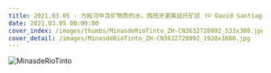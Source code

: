 ```yaml
---
title: 2021.03.05 - 力拓河中含矿物质的水，西班牙里奥廷托矿区 (© David Santiago Garcia/Getty Images)
date: 2021.03.05 00:00:00
cover_index: /images/thumbs/MinasdeRioTinto_ZH-CN3632728092_533x300.jpg
cover_detail: /images/MinasdeRioTinto_ZH-CN3632728092_1920x1080.jpg
---
```


![MinasdeRioTinto](/images/MinasdeRioTinto_ZH-CN3632728092_1920x1080.jpg)
